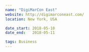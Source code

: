 ```yaml
---
name: "DigiMarCon East"
website: http://digimarconeast.com/
location: New York, USA

date_start: 2018-05-10
date_end:   2018-05-11

tags: Business
---
```

